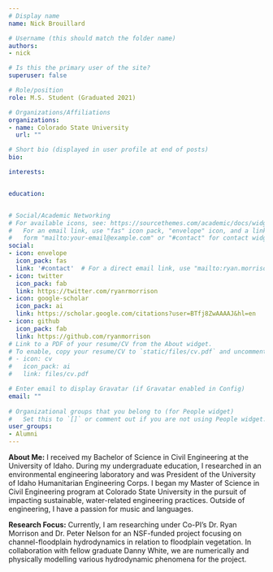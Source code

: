 ```yaml
---
# Display name
name: Nick Brouillard

# Username (this should match the folder name)
authors:
- nick

# Is this the primary user of the site?
superuser: false

# Role/position
role: M.S. Student (Graduated 2021)

# Organizations/Affiliations
organizations:
- name: Colorado State University
  url: ""

# Short bio (displayed in user profile at end of posts)
bio:

interests:


education:


# Social/Academic Networking
# For available icons, see: https://sourcethemes.com/academic/docs/widgets/#icons
#   For an email link, use "fas" icon pack, "envelope" icon, and a link in the
#   form "mailto:your-email@example.com" or "#contact" for contact widget.
social:
- icon: envelope
  icon_pack: fas
  link: '#contact'  # For a direct email link, use "mailto:ryan.morrison@colostate.edu".
- icon: twitter
  icon_pack: fab
  link: https://twitter.com/ryanrmorrison
- icon: google-scholar
  icon_pack: ai
  link: https://scholar.google.com/citations?user=BTfj8ZwAAAAJ&hl=en
- icon: github
  icon_pack: fab
  link: https://github.com/ryanmorrison
# Link to a PDF of your resume/CV from the About widget.
# To enable, copy your resume/CV to `static/files/cv.pdf` and uncomment the lines below.  
# - icon: cv
#   icon_pack: ai
#   link: files/cv.pdf

# Enter email to display Gravatar (if Gravatar enabled in Config)
email: ""
  
# Organizational groups that you belong to (for People widget)
#   Set this to `[]` or comment out if you are not using People widget.  
user_groups:
- Alumni
---
```


**About Me:** I received my Bachelor of Science in Civil Engineering at the University of Idaho. During my undergraduate education, I researched in an environmental engineering laboratory and was President of the University of Idaho Humanitarian Engineering Corps. I began my Master of Science in Civil Engineering program at Colorado State University in the pursuit of impacting sustainable, water-related engineering practices. Outside of engineering, I have a passion for music and languages.

**Research Focus:** Currently, I am researching under Co-PI’s Dr. Ryan Morrison and Dr. Peter Nelson for an NSF-funded project focusing on channel-floodplain hydrodynamics in relation to floodplain vegetation. In collaboration with fellow graduate Danny White, we are numerically and physically modelling various hydrodynamic phenomena for the project.
